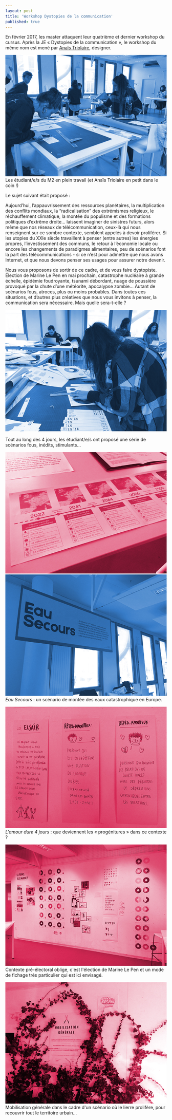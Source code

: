 ```yaml
---
layout: post
title: 'Workshop Dystopies de la communication'
published: true
---
```


<p>En février 2017, les master attaquent leur quatrième et dernier workshop du cursus. Après la JE &laquo; Dystopies de la communication &raquo;, le workshop du même nom est mené par <a href="http://studio-invivo.fr/index.php?page=biographie-anais-triolaire">Anaïs Triolaire</a>, designer.</p>

<img src="/../img/2017_02/wks_dystopies-05.jpg"/>
<figcaption>Les étudiant/e/s du M2 en plein travail (et Anaïs Triolaire en petit dans le coin !)</figcaption>
<p></p>

<p>Le sujet suivant était proposé :</p> 

<p>Aujourd’hui, l’appauvrissement des ressources planétaires, la multiplication des conflits mondiaux, la “radicalisation” des extrémismes religieux, le réchauffement climatique, la montée du populisme et des formations politiques d’extrême droite… laissent imaginer de sinistres futurs, alors même que nos réseaux de télécommunication, ceux-là qui nous renseignent sur ce sombre contexte, semblent appelés à devoir proliférer. Si les utopies du XXIe siècle travaillent à penser (entre autres) les énergies propres, l’investissement des communs, le retour à l’économie locale ou encore les changements de paradigmes alimentaires, peu de scénarios font la part des télécommunications - si ce n’est pour admettre que nous avons Internet, et que nous devons penser ses usages pour assurer notre devenir.</p>

<p>Nous vous proposons de sortir de ce cadre, et de vous faire dystopiste.
Élection de Marine Le Pen en mai prochain, catastrophe nucléaire à grande échelle, épidémie foudroyante, tsunami débordant, nuage de poussière provoqué par la chute d’une météorite, apocalypse zombie… 
Autant de scénarios fous, atroces, plus ou moins probables. Dans toutes ces situations, et d’autres plus créatives que nous vous invitons à penser, la communication sera nécessaire. Mais quelle sera-t-elle ?</p>

<img src="/../img/2017_02/wks_dystopies-06.jpg"/>
<p></p>

<p>Tout au long des 4 jours, les étudiant/e/s ont proposé une série de scénarios fous, inédits, stimulants...</p>

<img src="/../img/2017_02/wks_dystopies-22.jpg"/>
<img src="/../img/2017_02/wks_dystopies-24.jpg"/>
<figcaption><em>Eau Secours</em> : un scénario de montée des eaux catastrophique en Europe.</figcaption>
<p></p>

<img src="/../img/2017_02/wks_dystopies-20.jpg"/>
<figcaption><em>L'amour dure 4 jours</em> : que deviennent les &laquo; progénitures &raquo; dans ce contexte ?</figcaption>
<p></p>

<img src="/../img/2017_02/wks_dystopies-25.jpg"/>
<figcaption>Contexte pré-électoral oblige, c'est l'élection de Marine Le Pen et un mode de fichage très particulier qui est ici envisagé.</figcaption>
<p></p>

<img src="/../img/2017_02/wks_dystopies-26.jpg"/>
<figcaption>Mobilisation générale dans le cadre d'un scénario où le lierre prolifère, pour recouvrir tout le territoire urbain...</figcaption>
<p></p>


